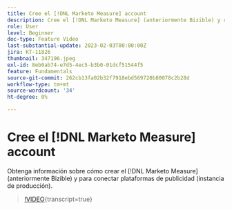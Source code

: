 ```yaml
---
title: Cree el [!DNL Marketo Measure] account
description: Cree el [!DNL Marketo Measure] (anteriormente Bizible) y conectar plataformas de publicidad (instancia de producción).
role: User
level: Beginner
doc-type: Feature Video
last-substantial-update: 2023-02-03T00:00:00Z
jira: KT-11826
thumbnail: 347196.jpeg
exl-id: 8eb0ab74-e7d5-4ec5-b3b0-01dcf51544f5
feature: Fundamentals
source-git-commit: 262cb13fa02b32f7918ebd569720b80078c2b28d
workflow-type: tm+mt
source-wordcount: '34'
ht-degree: 0%

---
```


# Cree el [!DNL Marketo Measure] account

Obtenga información sobre cómo crear el [!DNL Marketo Measure] (anteriormente Bizible) y para conectar plataformas de publicidad (instancia de producción).

>[!VIDEO](https://video.tv.adobe.com/v/347196/?learn=on){transcript=true}
